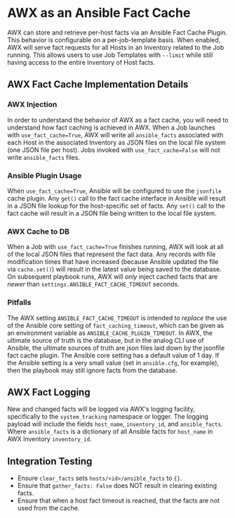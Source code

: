 # AWX as an Ansible Fact Cache

AWX can store and retrieve per-host facts via an Ansible Fact Cache Plugin.
This behavior is configurable on a per-job-template basis. When enabled, AWX
will serve fact requests for all Hosts in an Inventory related to the Job
running. This allows users to use Job Templates with `--limit` while still
having access to the entire Inventory of Host facts.

## AWX Fact Cache Implementation Details
### AWX Injection
In order to understand the behavior of AWX as a fact cache, you will need to
understand how fact caching is achieved in AWX. When a Job launches with
`use_fact_cache=True`, AWX will write all `ansible_facts` associated with
each Host in the associated Inventory as JSON files on the local file system
(one JSON file per host).  Jobs invoked with `use_fact_cache=False` will not
write `ansible_facts` files.

### Ansible Plugin Usage
When `use_fact_cache=True`, Ansible will be configured to use the `jsonfile`
cache plugin.  Any `get()` call to the fact cache interface in Ansible will
result in a JSON file lookup for the host-specific set of facts. Any `set()`
call to the fact cache will result in a JSON file being written to the local
file system.

### AWX Cache to DB
When a Job with `use_fact_cache=True` finishes running, AWX will look at all
of the local JSON files that represent the fact data.  Any records with file
modification times that have increased (because Ansible updated the file via
`cache.set()`) will result in the latest value being saved to the database.  On
subsequent playbook runs, AWX will _only_ inject cached facts that are _newer_
than `settings.ANSIBLE_FACT_CACHE_TIMEOUT` seconds.

### Pitfalls
The AWX setting `ANSIBLE_FACT_CACHE_TIMEOUT` is intended to _replace_ the use
of the Ansible core setting of `fact_caching_timeout`, which can be
given as an environment variable as `ANSIBLE_CACHE_PLUGIN_TIMEOUT`.
In AWX, the ultimate source of truth is the database, but in the analog
CLI use of Ansible, the ultimate sources of truth are json files laid
down by the jsonfile fact cache plugin.
The Ansible core setting has a default value of 1 day.
If the Ansible setting is a very small value (set in `ansible.cfg`, for example),
then the playbook may still ignore facts from the database.

## AWX Fact Logging
New and changed facts will be logged via AWX's logging facility, specifically
to the `system_tracking` namespace or logger. The logging payload will include
the fields `host_name`, `inventory_id`, and `ansible_facts`. Where
`ansible_facts` is a dictionary of all Ansible facts for `host_name` in AWX
Inventory `inventory_id`.

## Integration Testing
* Ensure `clear_facts` sets `hosts/<id>/ansible_facts` to `{}`.
* Ensure that `gather_facts: False` does NOT result in clearing existing facts.
* Ensure that when a host fact timeout is reached, that the facts are not used from the cache.
